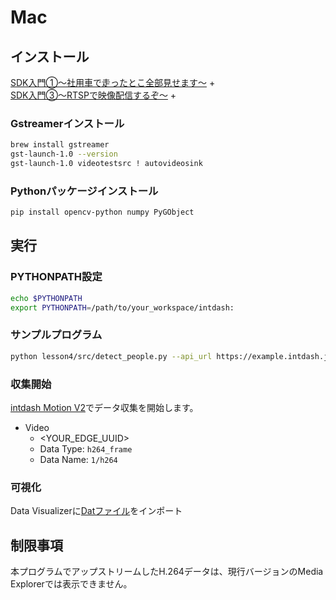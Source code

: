 # Mac

## インストール
[SDK入門①〜社用車で走ったとこ全部見せます〜](../../lesson1/docs/setup_mac.md) +<br>
[SDK入門③〜RTSPで映像配信するぞ〜](../../lesson3/docs/setup_mac.md) +

### Gstreamerインストール
```sh
brew install gstreamer
gst-launch-1.0 --version
gst-launch-1.0 videotestsrc ! autovideosink
```
### Pythonパッケージインストール
```sh
pip install opencv-python numpy PyGObject
```

## 実行

### PYTHONPATH設定
```sh
echo $PYTHONPATH
export PYTHONPATH=/path/to/your_workspace/intdash:
```

### サンプルプログラム
```sh
python lesson4/src/detect_people.py --api_url https://example.intdash.jp --api_token <YOUR_API_TOKEN> --project_uuid <YOUR_PROJECT_UUID> --edge_uuid <YOUR_EDGE_UUID>
```

### 収集開始
[intdash Motion V2](https://apps.apple.com/in/app/intdash-motion-v2/id1632857226)でデータ収集を開始します。

- Video
  - <YOUR_EDGE_UUID>
  - Data Type: `h264_frame`
  - Data Name: `1/h264`


### 可視化
Data Visualizerに[Datファイル](../dat/Detect%20People.dat)をインポート

## 制限事項
本プログラムでアップストリームしたH.264データは、現行バージョンのMedia Explorerでは表示できません。
